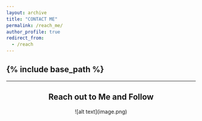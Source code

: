 ```yaml
---
layout: archive
title: "CONTACT ME"
permalink: /reach_me/
author_profile: true
redirect_from:
  - /reach
---
```


{% include base_path %}
-----
-----
<center> <h2>Reach out to Me and Follow</h2></center>

<center>
![alt text](image.png)

</center>
